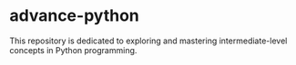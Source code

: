 # advance-python
This repository is dedicated to exploring and mastering intermediate-level concepts in Python programming.
